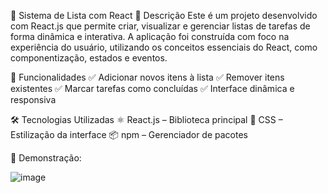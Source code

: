 🎯 Sistema de Lista com React
📌 Descrição
Este é um projeto desenvolvido com React.js que permite criar, visualizar e gerenciar listas de tarefas de forma dinâmica e interativa. A aplicação foi construída com foco na experiência do usuário, utilizando os conceitos essenciais do React, como componentização, estados e eventos.

🚀 Funcionalidades
✅ Adicionar novos itens à lista
✅ Remover itens existentes
✅ Marcar tarefas como concluídas
✅ Interface dinâmica e responsiva

🛠 Tecnologias Utilizadas
⚛️ React.js – Biblioteca principal
🎨 CSS – Estilização da interface
📦 npm – Gerenciador de pacotes

📸 Demonstração:


![image](https://github.com/user-attachments/assets/6d88f377-73c0-469b-a9e6-2c009041ad53)


